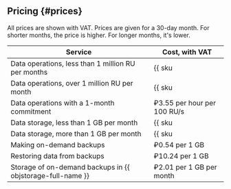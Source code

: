 ## Pricing {#prices}

All prices are shown with VAT. Prices are given for a 30-day month. For shorter months, the price is higher. For longer months, it's lower.

Service | Cost, with VAT
---------------------------------------------------------- | ------------------------------- 
Data operations, less than 1 million RU per months         | {{ sku|RUB|ydb.v1.serverless.requests|string }}
Data operations, over 1 million RU per month               | {{ sku|RUB|ydb.v1.serverless.requests|pricingRate.1|string }} per 1 million RU
Data operations with a 1-month commitment                  | ₽3.55 per hour per 100 RU/s
Data storage, less than 1 GB per month                     | {{ sku|RUB|ydb.v1.serverless.storage|month|string }}
Data storage, more than 1 GB per month                     | {{ sku|RUB|ydb.cluster.v1.ssd|month|string }} per 1 GB per month
Making on-demand backups                                   | ₽0.54 per 1 GB
Restoring data from backups                                | ₽10.24 per 1 GB
Storage of on-demand backups in {{ objstorage-full-name }} | ₽2.01 per 1 GB per month